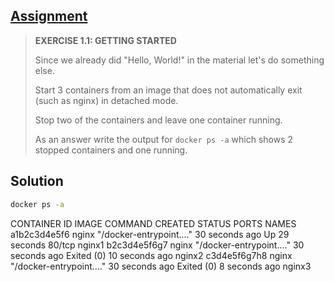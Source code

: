 ## [Assignment](https://courses.mooc.fi/org/uh-cs/courses/devops-with-docker/chapter-2/definitions-and-basic-concepts#e61047a7-6306-4222-80c3-3b89c7b995ce)

> **EXERCISE 1.1: GETTING STARTED**
> 
> Since we already did "Hello, World!" in the material let's do something else.
> 
> Start 3 containers from an image that does not automatically exit (such as nginx) in detached mode.
> 
> Stop two of the containers and leave one container running.
> 
> As an answer write the output for `docker ps -a` which shows 2 stopped containers and one running.

## Solution
```bash
docker ps -a
```
CONTAINER ID   IMAGE     COMMAND                  CREATED          STATUS                      PORTS                NAMES
a1b2c3d4e5f6   nginx     "/docker-entrypoint.…"   30 seconds ago   Up 29 seconds               80/tcp               nginx1
b2c3d4e5f6g7   nginx     "/docker-entrypoint.…"   30 seconds ago   Exited (0) 10 seconds ago                        nginx2
c3d4e5f6g7h8   nginx     "/docker-entrypoint.…"   30 seconds ago   Exited (0) 8 seconds ago                         nginx3
